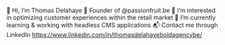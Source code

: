 👋 Hi, I’m Thomas Delahaye
💸 Founder of @passionfruit.be
👀 I’m interested in optimizing customer experiences within the retail market
🌱 I’m currently learning & working with headless CMS applications
📬 Contact me through LinkedIn https://www.linkedin.com/in/thomasdelahayeboldagencybe/ 
